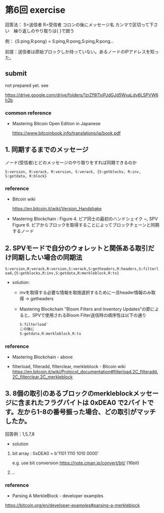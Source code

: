 # 第6回 exercise

回答法：
S=送信者  R=受信者  コロンの後にメッセージ名
カンマで区切って下さい　繰り返しのやり取りは{ }で囲う

例： {S:ping,R:pong} = S:ping,R:pong,S:ping,R:pong...

前提：送信者は原始ブロックしか持っていない。あるノードのIPアドレスを知った。

## submit

not prepared yet. see

<https://drive.google.com/drive/folders/1zrZf9lTxiPJdGJd5WxaLdv6LSPVW6h2b>

### common reference

- Mastering Bitcoin Open Edition in Japanese

    <https://www.bitcoinbook.info/translations/ja/book.pdf>

## 1. 同期するまでのメッセージ

ノード(受信者)とどのメッセージのやり取りをすれば同期できるのか

`S:version, R:verack, R:version, S:verack,
{S:getblocks, R:inv, S:getdata, R:block}`

### reference

- Bitcoin wiki

    <https://en.bitcoin.it/wiki/Version_Handshake>

- Mastering Blockchain : Figure 4. ピア同士の最初のハンドシェイク ~, SPV Figure 6. ピアからブロックを取得することによってブロックチェーンと同期するノード

## 2. SPVモードで自分のウォレットと関係ある取引だけ同期したい場合の同期法

`S:version,R:verack,R:version,S:verack,S:getheaders,R:headers,S:filterload,{S:getblocks,R:inv,S:getdata,R:merkleblock,R:tx}`

- solution:

  - invを取得する必要な情報を取捨選択するために一旦header情報のみ取得 -> getheaders
  
  - Mastering Blockchain "Bloom Filters and Inventory Updates"の節によると、SPVで使用されるBloom Filter送信時の順序性は以下の通り

    ```C
    S:filterload`
    この後に
    S:getdata,R:merkleblock,R:tx
    ```

### reference

- Mastering Blockchain - above

- filterload, filteradd, filterclear, merkleblock - Bitcoin wiki
    <https://en.bitcoin.it/wiki/Protocol_documentation#filterload.2C_filteradd.2C_filterclear.2C_merkleblock>

## 3. 8個の取引のあるブロックのmerkleblockメッセージに含まれたフラグバイトは 0xDEA0 で2バイトです。左から1-8の番号振った場合、どの取引がマッチしたか。

回答例：1,5,7,8

- solution

1. bit array : 0xDEA0 = b'1101 1110 1010 0000'

    e.g. use bit conversion <https://note.cman.jp/convert/bit/> (16bit)

2. ..

### reference

- Parsing A MerkleBlock - developer examples

<https://bitcoin.org/en/developer-examples#parsing-a-merkleblock>

